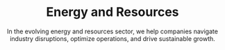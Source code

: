 ---
layout: industry
order: 6
title: Energy and Resources
subtitle: "In the evolving energy and resources sector, we help companies navigate industry disruptions, optimize operations, and drive sustainable growth."
intro: "At SLKone, we understand the complex challenges facing the energy and resources sector. From upstream to downstream, we partner with companies to navigate industry disruptions, optimize operations, and drive sustainable growth. Our deep industry knowledge, combined with our data-driven approach, enables us to deliver tangible results in this dynamic sector."
blurb-intro: "Navigate the energy transition with SLKone's expert guidance and innovative solutions."
landscape-title: "The Energy & Resources Landscape"
landscape-intro: "The energy and resources sector is undergoing significant transformation, driven by:"
landscape:
  - "Transition to renewable and clean energy sources"
  - "Volatile commodity prices and market dynamics"
  - "Increasing focus on ESG and sustainability"
  - "Technological advancements and digitalization"
  - "Evolving regulatory landscapes"
  - "Supply chain disruptions and geopolitical uncertainties"
landscape-conclusion: "These forces reshape the competitive landscape, presenting both challenges and opportunities for energy and resource companies."
approach-title: "Our Approach"
approach-intro: "SLKone adopts a comprehensive approach to energy and resources challenges, integrating operational excellence with strategic foresight. Our framework encompasses:"
approach:
  - "Operational Efficiency: Optimizing processes and reducing costs"
  - "Digital Transformation: Leveraging technology to enhance productivity and decision-making"
  - "Supply Chain Resilience: Building agile and responsive supply networks"
  - "Sustainability Integration: Developing strategies for the energy transition"
  - "Portfolio Optimization: Balancing traditional and renewable energy assets"
  - "Risk Management: Mitigating operational, financial, and regulatory risks"
why_choose:
  - "Deep Industry Expertise: Extensive knowledge of the energy and resources sector dynamics."
  - "Data-Driven Solutions: Leveraging advanced analytics for informed decision-making."
  - "Sustainable Growth Focus: Strategies aimed at long-term sustainability and resilience."
  - "Cross-Functional Approach: Integrating operations, finance, and strategy for holistic improvements."
  - "Proven Track Record: Demonstrated success in optimizing operations and driving growth."
  - "Collaborative Partnership: Working closely with your team to ensure tailored and effective solutions."
cta: "Ready to navigate the complexities of the energy and resources sector? Contact SLKone today to discover how our specialized services can drive your sustainable growth and operational excellence."
icon: "fa-solid fa-bolt"
color: "plum"
image: "/assets/images/backgrounds/energy-and-resources.webp"
---